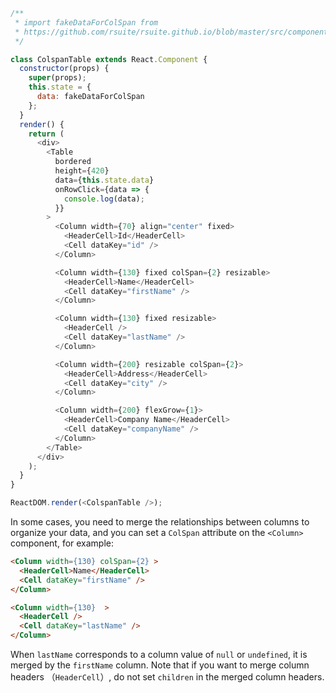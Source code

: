 <!--start-code-->

```js
/**
 * import fakeDataForColSpan from
 * https://github.com/rsuite/rsuite.github.io/blob/master/src/components/table/data/usersForColSpan.js
 */

class ColspanTable extends React.Component {
  constructor(props) {
    super(props);
    this.state = {
      data: fakeDataForColSpan
    };
  }
  render() {
    return (
      <div>
        <Table
          bordered
          height={420}
          data={this.state.data}
          onRowClick={data => {
            console.log(data);
          }}
        >
          <Column width={70} align="center" fixed>
            <HeaderCell>Id</HeaderCell>
            <Cell dataKey="id" />
          </Column>

          <Column width={130} fixed colSpan={2} resizable>
            <HeaderCell>Name</HeaderCell>
            <Cell dataKey="firstName" />
          </Column>

          <Column width={130} fixed resizable>
            <HeaderCell />
            <Cell dataKey="lastName" />
          </Column>

          <Column width={200} resizable colSpan={2}>
            <HeaderCell>Address</HeaderCell>
            <Cell dataKey="city" />
          </Column>

          <Column width={200} flexGrow={1}>
            <HeaderCell>Company Name</HeaderCell>
            <Cell dataKey="companyName" />
          </Column>
        </Table>
      </div>
    );
  }
}

ReactDOM.render(<ColspanTable />);
```

<!--end-code-->

In some cases, you need to merge the relationships between columns to organize your data, and you can set a `ColSpan` attribute on the `<Column>` component, for example:

```html
<Column width={130} colSpan={2} >
  <HeaderCell>Name</HeaderCell>
  <Cell dataKey="firstName" />
</Column>

<Column width={130}  >
  <HeaderCell />
  <Cell dataKey="lastName" />
</Column>
```

When `lastName` corresponds to a column value of `null` or `undefined`, it is merged by the `firstName` column.
Note that if you want to merge column headers （`HeaderCell`）, do not set `children` in the merged column headers.
